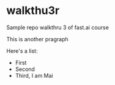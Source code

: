 # walkthu3r
Sample repo walkthru 3 of fast.ai course


This is another pragraph

Here's a list:

- First
- Second
- Third, I am Mai
